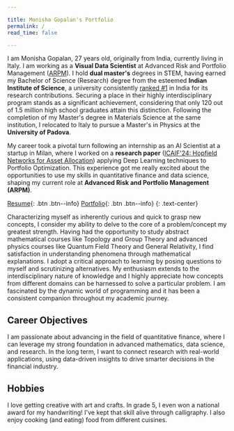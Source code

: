 ```yaml
---

title: Monisha Gopalan's Portfolio
permalink: /
read_time: false

---
```


I am Monisha Gopalan, 27 years old, originally from India, currently living in Italy. I am working as a **Visual Data Scientist** at Advanced Risk and Portfolio Management ([ARPM](https://www.arpm.co/about)). 
I hold **dual master's** degrees in STEM, having earned my Bachelor of Science (Research) degree from the esteemed **Indian Institute of Science**, a university consistently [ranked #1](https://www.nirfindia.org/Rankings/2024/ResearchRanking.html) in India for its research contributions. Securing a place in their highly interdisciplinary program stands as a significant achievement, considering that only 120 out of 1.5 million high school graduates attain this distinction. Following the completion of my Master's degree in Materials Science at the same institution, I relocated to Italy to pursue a Master's in Physics at the **University of Padova**.

My career took a pivotal turn following an internship as an AI Scientist at a startup in Milan, where I worked on a **research paper** ([ICAIF'24: Hopfield Networks for Asset Allocation](https://dl.acm.org/doi/10.1145/3677052.3698605)) applying Deep Learning techniques to Portfolio Optimization. This experience got me really excited about the opportunities to use my skills in quantitative finance and data science, shaping my current role at **Advanced Risk and Portfolio Management (ARPM)**.

<a href="/assets/documents/MonishaGopalan_Resume.pdf" >Resume</a>{: .btn .btn--info} [Portfolio](projects.md){: .btn .btn--info} 
{: .text-center}

Characterizing myself as inherently curious and quick to grasp new concepts, I consider my ability to delve to the core of a problem/concept my greatest strength. Having had the opportunity to study abstract mathematical courses like Topology and Group Theory and advanced physics courses like Quantum Field Theory and General Relativity, I find satisfaction in understanding phenomena through mathematical explanations. I adopt a critical approach to learning by posing questions to myself and scrutinizing alternatives. My enthusiasm extends to the interdisciplinary nature of knowledge and I highly appreciate how concepts from different domains can be harnessed to solve a particular problem. I am fascinated by the dynamic world of programming and it has been a consistent companion throughout my academic journey. 

## Career Objectives

I am passionate about advancing in the field of quantitative finance, where I can leverage my strong foundation in advanced mathematics, data science, and research. In the long term, I want to connect research with real-world applications, using data-driven insights to drive smarter decisions in the financial industry.

## Hobbies

I love getting creative with art and crafts. In grade 5, I even won a national award for my handwriting! I've kept that skill alive through calligraphy. I also enjoy cooking (and eating) food from different cuisines.